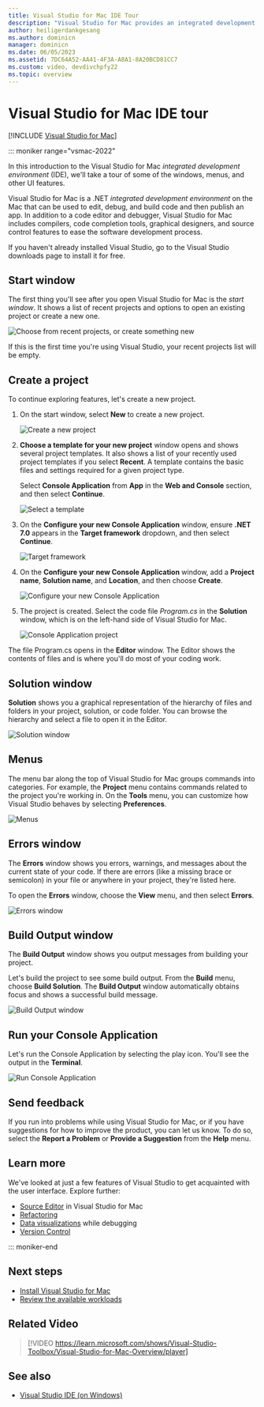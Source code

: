 ```yaml
---
title: Visual Studio for Mac IDE Tour
description: "Visual Studio for Mac provides an integrated development environment (IDE) to build .NET applications on macOS, including ASP.NET Core websites and Xamarin projects for iOS, Android, Mac, and Xamarin.Forms."
author: heiligerdankgesang 
ms.author: dominicn
manager: dominicn
ms.date: 06/05/2023
ms.assetid: 7DC64A52-AA41-4F3A-A8A1-8A20BCD81CC7
ms.custom: video, devdivchpfy22
ms.topic: overview
---
```

# Visual Studio for Mac IDE tour

 [!INCLUDE [Visual Studio for Mac](~/includes/applies-to-version/vs-mac-only.md)]

::: moniker range="vsmac-2022"

In this introduction to the Visual Studio for Mac _integrated development environment_ (IDE), we'll take a tour of some of the windows, menus, and other UI features.

Visual Studio for Mac is a .NET _integrated development environment_ on the Mac that can be used to edit, debug, and build code and then publish an app. In addition to a code editor and debugger, Visual Studio for Mac includes compilers, code completion tools, graphical designers, and source control features to ease the software development process.

If you haven't already installed Visual Studio, go to the Visual Studio downloads page to install it for free.

## Start window

The first thing you'll see after you open Visual Studio for Mac is the _start window_. It shows a list of recent projects and options to open an existing project or create a new one.

![Choose from recent projects, or create something new](media/vsmac-2022/ide-tour-start-window.png)

If this is the first time you're using Visual Studio, your recent projects list will be empty.

## Create a project

To continue exploring features, let's create a new project.

1. On the start window, select **New** to create a new project.

   ![Create a new project](media/vsmac-2022/ide-tour-new-project.png)

1. **Choose a template for your new project** window opens and shows several project templates. It also shows a list of your recently used project templates if you select **Recent**. A template contains the basic files and settings required for a given project type. 

   Select **Console Application** from **App** in the **Web and Console** section, and then select **Continue**.

   ![Select a template](media/vsmac-2022/ide-tour-select-template.png)

1. On the **Configure your new Console Application** window, ensure **.NET 7.0** appears in the **Target framework** dropdown, and then select **Continue**.

   ![Target framework](media/vsmac-2022/ide-tour-target-framework-7.png)

1. On the **Configure your new Console Application** window, add a **Project name**, **Solution name**, and **Location**, and then choose **Create**.

   ![Configure your new Console Application](media/vsmac-2022/ide-tour-create-new-project.png)

1. The project is created. Select the code file *Program.cs* in the **Solution** window, which is on the left-hand side of Visual Studio for Mac.

   ![Console Application project](media/vsmac-2022/ide-tour-console-application-project.png)

The file Program.cs opens in the **Editor** window. The Editor shows the contents of files and is where you'll do most of your coding work.

## Solution window

**Solution** shows you a graphical representation of the hierarchy of files and folders in your project, solution, or code folder. You can browse the hierarchy and select a file to open it in the Editor.

![Solution window](media/vsmac-2022/ide-tour-solution-window.png)

## Menus

The menu bar along the top of Visual Studio for Mac groups commands into categories. For example, the **Project** menu contains commands related to the project you're working in. On the **Tools** menu, you can customize how Visual Studio behaves by selecting **Preferences**.

![Menus](media/vsmac-2022/ide-tour-menus.png)

## Errors window

The **Errors** window shows you errors, warnings, and messages about the current state of your code. If there are errors (like a missing brace or semicolon) in your file or anywhere in your project, they're listed here.

To open the **Errors** window, choose the **View** menu, and then select **Errors**.

![Errors window](media/vsmac-2022/ide-tour-errors-window.png)

## Build Output window

The **Build Output** window shows you output messages from building your project.

Let's build the project to see some build output. From the **Build** menu, choose **Build Solution**. The **Build Output** window automatically obtains focus and shows a successful build message.

![Build Output window](media/vsmac-2022/ide-tour-build-output-window.png)

## Run your Console Application

Let's run the Console Application by selecting the play icon. You'll see the output in the **Terminal**.

![Run Console Application](media/vsmac-2022/ide-tour-run-console-application.png)

## Send feedback
If you run into problems while using Visual Studio for Mac, or if you have suggestions for how to improve the product, you can let us know. To do so, select the **Report a Problem** or **Provide a Suggestion** from the **Help** menu.

## Learn more

We've looked at just a few features of Visual Studio to get acquainted with the user interface. 
Explore further:

- [Source Editor](./source-editor.md) in Visual Studio for Mac
- [Refactoring](./refactoring.md)
- [Data visualizations](./data-visualizations.md) while debugging
- [Version Control](./version-control.md)

::: moniker-end


## Next steps

- [Install Visual Studio for Mac](installation.md)
- [Review the available workloads](workloads.md)

## Related Video

> [!VIDEO https://learn.microsoft.com/shows/Visual-Studio-Toolbox/Visual-Studio-for-Mac-Overview/player]

## See also

- [Visual Studio IDE (on Windows)](/visualstudio/ide/visual-studio-ide)
